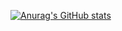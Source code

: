 [![Anurag's GitHub stats](https://github-readme-stats.vercel.app/api?username=Alexalexlex)](httpнs://github.com/anuraghazra/github-readme-stats)
